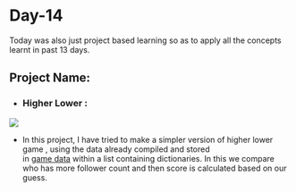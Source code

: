 # Day-14
Today was also just project based learning so as to apply all the concepts learnt in past 13 days.
## Project Name:
* ### Higher Lower : 
![](https://cdn.browsercam.com/headers/com.appbusso.thehigherorlowergame.highorlowtrivia-header.png)

  * In this project, I have tried to make a simpler version of higher lower game , using the data already compiled and stored \
    in [game data](https://github.com/govindrathore27/100-Days-Of_Python/blob/main/Day-014/game_data_higher_lower.py) within a list containing dictionaries. In this we compare who has more follower count and then score is calculated based on our guess.

